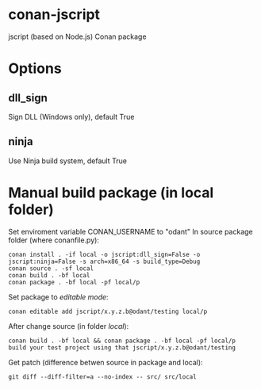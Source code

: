 # conan-jscript
jscript (based on Node.js) Conan package

# Options

## dll_sign
Sign DLL (Windows only), default True

## ninja
Use Ninja build system, default True

# Manual build package (in local folder)
Set enviroment variable CONAN_USERNAME to "odant"
In source package folder (where conanfile.py):

    conan install . -if local -o jscript:dll_sign=False -o jscript:ninja=False -s arch=x86_64 -s build_type=Debug
    conan source . -sf local
    conan build . -bf local
    conan package . -bf local -pf local/p

Set package to *editable mode*:

    conan editable add jscript/x.y.z.b@odant/testing local/p

After change source (in folder *local*):

    conan build . -bf local && conan package . -bf local -pf local/p
    build your test project using that jscript/x.y.z.b@odant/testing

Get patch (difference betwen source in package and local):

    git diff --diff-filter=a --no-index -- src/ src/local

